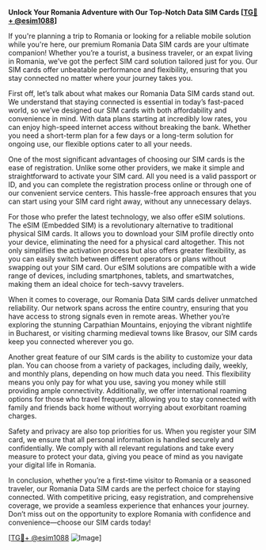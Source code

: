 **Unlock Your Romania Adventure with Our Top-Notch Data SIM Cards [[TG💪+ @esim1088](https://t.me/s/esim1088)]**

If you're planning a trip to Romania or looking for a reliable mobile solution while you're here, our premium Romania Data SIM cards are your ultimate companion! Whether you’re a tourist, a business traveler, or an expat living in Romania, we’ve got the perfect SIM card solution tailored just for you. Our SIM cards offer unbeatable performance and flexibility, ensuring that you stay connected no matter where your journey takes you.

First off, let’s talk about what makes our Romania Data SIM cards stand out. We understand that staying connected is essential in today’s fast-paced world, so we’ve designed our SIM cards with both affordability and convenience in mind. With data plans starting at incredibly low rates, you can enjoy high-speed internet access without breaking the bank. Whether you need a short-term plan for a few days or a long-term solution for ongoing use, our flexible options cater to all your needs.

One of the most significant advantages of choosing our SIM cards is the ease of registration. Unlike some other providers, we make it simple and straightforward to activate your SIM card. All you need is a valid passport or ID, and you can complete the registration process online or through one of our convenient service centers. This hassle-free approach ensures that you can start using your SIM card right away, without any unnecessary delays.

For those who prefer the latest technology, we also offer eSIM solutions. The eSIM (Embedded SIM) is a revolutionary alternative to traditional physical SIM cards. It allows you to download your SIM profile directly onto your device, eliminating the need for a physical card altogether. This not only simplifies the activation process but also offers greater flexibility, as you can easily switch between different operators or plans without swapping out your SIM card. Our eSIM solutions are compatible with a wide range of devices, including smartphones, tablets, and smartwatches, making them an ideal choice for tech-savvy travelers.

When it comes to coverage, our Romania Data SIM cards deliver unmatched reliability. Our network spans across the entire country, ensuring that you have access to strong signals even in remote areas. Whether you’re exploring the stunning Carpathian Mountains, enjoying the vibrant nightlife in Bucharest, or visiting charming medieval towns like Brasov, our SIM cards keep you connected wherever you go.

Another great feature of our SIM cards is the ability to customize your data plan. You can choose from a variety of packages, including daily, weekly, and monthly plans, depending on how much data you need. This flexibility means you only pay for what you use, saving you money while still providing ample connectivity. Additionally, we offer international roaming options for those who travel frequently, allowing you to stay connected with family and friends back home without worrying about exorbitant roaming charges.

Safety and privacy are also top priorities for us. When you register your SIM card, we ensure that all personal information is handled securely and confidentially. We comply with all relevant regulations and take every measure to protect your data, giving you peace of mind as you navigate your digital life in Romania.

In conclusion, whether you’re a first-time visitor to Romania or a seasoned traveler, our Romania Data SIM cards are the perfect choice for staying connected. With competitive pricing, easy registration, and comprehensive coverage, we provide a seamless experience that enhances your journey. Don’t miss out on the opportunity to explore Romania with confidence and convenience—choose our SIM cards today!

[[TG💪+ @esim1088](https://t.me/s/esim1088) ![Image](https://i.postimg.cc/Y0z9fWf4/image.png)]
